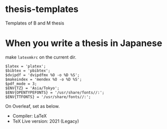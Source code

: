 # thesis-templates
Templates of B and M thesis

# When you write a thesis in Japanese

make `latexmkrc` on the current dir.

```latexmkrc
$latex = 'platex';
$bibtex = 'pbibtex';
$dvipdf = 'dvipdfmx %O -o %D %S';
$makeindex = 'mendex %O -o %D %S';
$pdf_mode = 3; 
$ENV{TZ} = 'Asia/Tokyo';
$ENV{OPENTYPEFONTS} = '/usr/share/fonts//:';
$ENV{TTFONTS} = '/usr/share/fonts//:';
```

On Overleaf, set as below.

* Compiler: LaTeX
* TeX Live version: 2021 (Legacy)
